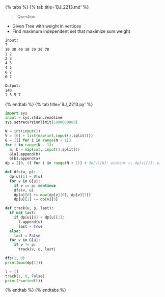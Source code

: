 {% tabs %}
{% tab title='BJ_2213.md' %}

> Question

* Given Tree with weight in vertices
* Find maximum independent set that maximize sum weight

```txt
Input:
7
10 30 40 10 20 20 70
1 2
2 3
4 3
4 5
6 2
6 7

Output:
140
1 3 5 7
```

{% endtab %}
{% tab title='BJ_2213.py' %}

```py
import sys
input = sys.stdin.readline
sys.setrecursionlimit(1000000000)

N = int(input())
V = [0] + list(map(int,input().split()))
G = [[] for i in range(N + 1)]
for i in range(N - 1):
  a, b = map(int, input().split())
  G[a].append(b)
  G[b].append(a)
dp = [[0, 0] for i in range(N + 1)] # dp[v][0]: without v, dp[v][1]: with v

def dfs(u, p):
  dp[u][1] = V[u]
  for v in G[u]:
    if v == p: continue
    dfs(v, u)
    dp[u][0] += max(dp[v][0], dp[v][1])
    dp[u][1] += dp[v][0]

def track(u, p, last):
  if not last:
    if dp[u][0] < dp[u][1]:
      l.append(u)
      last = True
  else:
    last = False
  for v in G[u]:
    if v != p:
      track(v, u, last)

dfs(1, 0)
print(max(dp[1]))

l = []
track(1, 0, False)
print(*sorted(l))
```

{% endtab %}
{% endtabs %}
